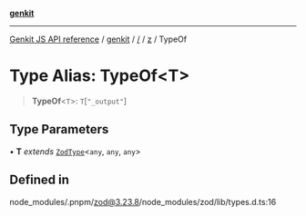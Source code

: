 [**genkit**](../../../README.md)

***

[Genkit JS API reference](../../../../README.md) / [genkit](../../../README.md) / [/](../../../README.md) / [z](../README.md) / TypeOf

# Type Alias: TypeOf\<T\>

> **TypeOf**\<`T`\>: `T`\[`"_output"`\]

## Type Parameters

• **T** *extends* [`ZodType`](../classes/ZodType.md)\<`any`, `any`, `any`\>

## Defined in

node\_modules/.pnpm/zod@3.23.8/node\_modules/zod/lib/types.d.ts:16
